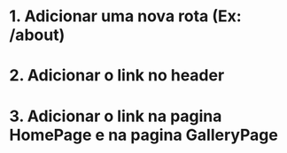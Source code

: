 # 1. Adicionar uma nova rota (Ex: /about)

# 2. Adicionar o link no header

# 3. Adicionar o link na pagina HomePage e na pagina GalleryPage
